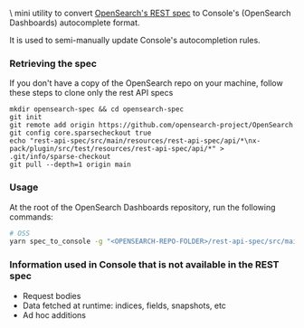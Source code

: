 \ mini utility to convert [OpenSearch's REST spec](https://github.com/opensearch-project/OpenSearch/blob/main/rest-api-spec) to Console's (OpenSearch Dashboards) autocomplete format.


It is used to semi-manually update Console's autocompletion rules.

### Retrieving the spec

If you don't have a copy of the OpenSearch repo on your machine, follow these steps to clone only the rest API specs

```
mkdir opensearch-spec && cd opensearch-spec
git init
git remote add origin https://github.com/opensearch-project/OpenSearch
git config core.sparsecheckout true
echo "rest-api-spec/src/main/resources/rest-api-spec/api/*\nx-pack/plugin/src/test/resources/rest-api-spec/api/*" > .git/info/sparse-checkout
git pull --depth=1 origin main
```

### Usage

At the root of the OpenSearch Dashboards repository, run the following commands:

```sh
# OSS
yarn spec_to_console -g "<OPENSEARCH-REPO-FOLDER>/rest-api-spec/src/main/resources/rest-api-spec/api/*" -d "src/plugins/console/server/lib/spec_definitions/json/generated"

```

### Information used in Console that is not available in the REST spec

* Request bodies
* Data fetched at runtime: indices, fields, snapshots, etc
* Ad hoc additions